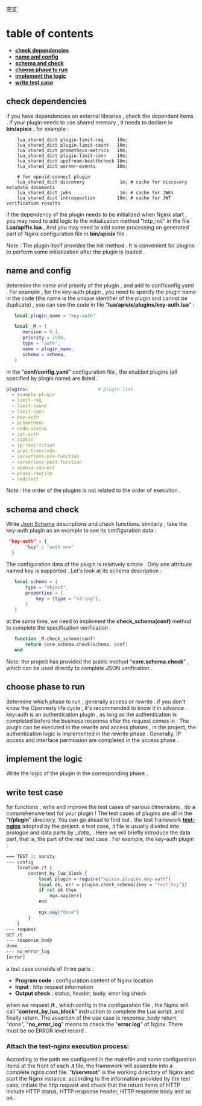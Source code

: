 <!--
#
# Licensed to the Apache Software Foundation (ASF) under one or more
# contributor license agreements.  See the NOTICE file distributed with
# this work for additional information regarding copyright ownership.
# The ASF licenses this file to You under the Apache License, Version 2.0
# (the "License"); you may not use this file except in compliance with
# the License.  You may obtain a copy of the License at
#
#     http://www.apache.org/licenses/LICENSE-2.0
#
# Unless required by applicable law or agreed to in writing, software
# distributed under the License is distributed on an "AS IS" BASIS,
# WITHOUT WARRANTIES OR CONDITIONS OF ANY KIND, either express or implied.
# See the License for the specific language governing permissions and
# limitations under the License.
#
-->
[中文](plugin-develop-cn.md)

# table of contents
- [**check dependencies**](#check-dependencies)
- [**name and config**](#name-and-config)
- [**schema and check**](#schema-and-check)
- [**choose phase to run**](#choose-phase-to-run)
- [**implement the logic**](#implement-the-logic)
- [**write test case**](#write-test-case)


## check dependencies

if you have dependencies on external libraries , check the dependent items . if your plugin needs to use shared memory , it
 needs to declare in __bin/apisix__ , for example :

```nginx
    lua_shared_dict plugin-limit-req     10m;
    lua_shared_dict plugin-limit-count   10m;
    lua_shared_dict prometheus-metrics   10m;
    lua_shared_dict plugin-limit-conn    10m;
    lua_shared_dict upstream-healthcheck 10m;
    lua_shared_dict worker-events        10m;

    # for openid-connect plugin
    lua_shared_dict discovery             1m; # cache for discovery metadata documents
    lua_shared_dict jwks                  1m; # cache for JWKs
    lua_shared_dict introspection        10m; # cache for JWT verification results
```

if the dependency of the plugin needs to be initialized when Nginx start , you may need to add logic to the initialization
method "http_init" in the file __Lua/apifix.lua__ , And you may need to add some processing on generated part of Nginx
 configuration file in __bin/apisix__ file .

Note : The plugin itself provides the init method . It is convenient for plugins to perform some initialization after
 the plugin is loaded .

## name and config

determine the name and priority of the plugin , and add to conf/config.yaml . For example , for the key-auth plugin ,
 you need to specify the plugin name in the code (the name is the unique identifier of the plugin and cannot be
 duplicate) , you can see the code in file "__lua/apisix/plugins/key-auth.lua__" :

```lua
   local plugin_name = "key-auth"

   local _M = {
      version = 0.1,
      priority = 2500,
      type = 'auth',
      name = plugin_name,
      schema = schema,
   }
```

in the "__conf/config.yaml__" configuration file , the enabled plugins (all specified by plugin name) are listed .

```yaml
plugins:                          # plugin list
  - example-plugin
  - limit-req
  - limit-count
  - limit-conn
  - key-auth
  - prometheus
  - node-status
  - jwt-auth
  - zipkin
  - ip-restriction
  - grpc-transcode
  - serverless-pre-function
  - serverless-post-function
  - openid-connect
  - proxy-rewrite
  - redirect
```

Note : the order of the plugins is not related to the order of execution .

## schema and check

Write [Json Schema](https://json-schema.org) descriptions and check functions. similarly , take the key-auth plugin as an example to see its
 configuration data :

```json
 "key-auth" : {
       "key" : "auth-one"
  }
```

The configuration data of the plugin is relatively simple . Only one attribute named key is supported . Let's look
at its schema description :

```lua
   local schema = {
       type = "object",
       properties = {
           key = {type = "string"},
       }
   }
```

at the same time, we need to implement the __check_schema(conf)__ method to complete the specification verification .

```lua
   function _M.check_schema(conf)
       return core.schema.check(schema, conf)
   end
```

Note: the project has provided the public method "__core.schema.check__" , which can be used directly to complete JSON 
verification .

## choose phase to run

determine which phase to run , generally access or rewrite . if you don't know the Openresty life cycle , it's
recommended to know it in advance . key-auth is an authentication plugin , as long as the authentication is completed
before the business response after the request comes in . The plugin can be executed in the rewrite and access phases ,
in the project, the authentication logic is implemented in the rewrite phase . Generally, IP access and interface
permission are completed in the access phase .

## implement the logic

Write the logic of the plugin in the corresponding phase .

## write test case

for functions , write and improve the test cases of various dimensions , do a comprehensive test for your plugin ! The
test cases of plugins are all in the "__t/plugin__" directory. You can go ahead to find out . the test framework
[****test-nginx****](https://github.com/openresty/test-nginx)  adopted by the project. a test case, .t file is usually
divided into prologue and data parts by \__data\__ . Here we will briefly introduce the data part, that is, the part
of the real test case . For example, the key-auth plugin :

```perl
=== TEST 1: sanity
--- config
    location /t {
        content_by_lua_block {
            local plugin = require("apisix.plugins.key-auth")
            local ok, err = plugin.check_schema({key = 'test-key'})
            if not ok then
                ngx.say(err)
            end

            ngx.say("done")
        }
    }
--- request
GET /t
--- response_body
done
--- no_error_log
[error]
```

a test case consists of three parts :
- __Program code__ : configuration content of Nginx location
- __Input__ : http request information
- __Output check__ : status, header, body, error log check

when we request __/t__ , which config in the configuration file , the Nginx will call "__content_by_lua_block__" instruction to 
complete the Lua script, and finally return. The assertion of the use case is response_body return "done",
"__no_error_log__" means to check the "__error.log__" of Nginx. There must be no ERROR level record .

### Attach the test-nginx execution process:

According to the path we configured in the makefile and some configuration items at the front of each __.t__ file, the
framework will assemble into a complete nginx.conf file. "__t/servroot__" is the working directory of Nginx and start the
Nginx instance. according to the information provided by the test case, initiate the http request and check that the
return items of HTTP include HTTP status, HTTP response header, HTTP response body and so on .
